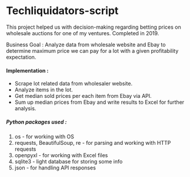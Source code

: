 # Techliquidators-script
This project helped us with decision-making regarding betting prices on wholesale auctions for one of my ventures.
Completed in 2019.

Business Goal : Analyze data from wholesale website and Ebay to determine maximum price we can pay for a lot with a given profitability expectation. 
#### Implementation : 
- Scrape lot related data from wholesaler website. 
- Analyze items in the lot. 
- Get median sold prices per each item from Ebay via API. 
- Sum up median prices from Ebay and write results to Excel for further analysis. 

##### Python packages used :
1. os  - for working with OS
2. requests, BeautifulSoup, re - for parsing and working with HTTP requests
3. openpyxl - for working with Excel files
4. sqlite3 - light database for storing some info
5. json - for handling API responses
